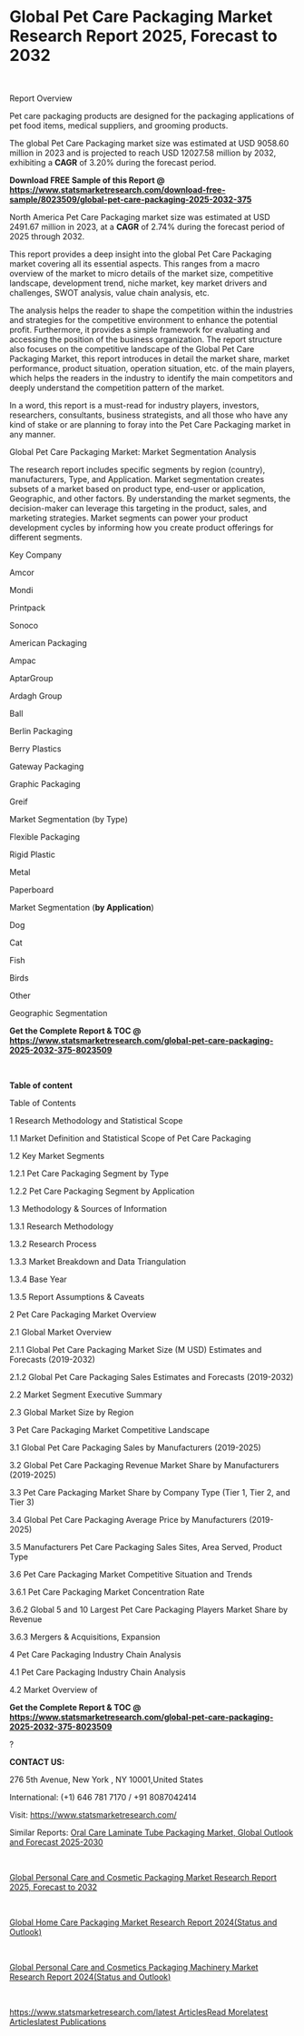 <h1>Global Pet Care Packaging Market Research Report 2025, Forecast to 2032</h1><br/><p>Report Overview</p>
 
 
 
 <p>Pet care packaging products are designed for the packaging applications of pet food items, medical suppliers, and grooming products.</p>
 
 
 
 <p>The global Pet Care Packaging market size was estimated at USD 9058.60 million in 2023 and is projected to reach USD 12027.58 million by 2032, exhibiting a <strong>CAGR</strong> of 3.20% during the forecast period.</p>
 
 
 
 <p><strong>Download FREE Sample of this Report @ <a href="https://www.statsmarketresearch.com/download-free-sample/8023509/global-pet-care-packaging-2025-2032-375">https://www.statsmarketresearch.com/download-free-sample/8023509/global-pet-care-packaging-2025-2032-375</a></strong></p>
 
 
 
 <p>North America Pet Care Packaging market size was estimated at USD 2491.67 million in 2023, at a <strong>CAGR</strong> of 2.74% during the forecast period of 2025 through 2032.</p>
 
 
 
 <p>This report provides a deep insight into the global Pet Care Packaging market covering all its essential aspects. This ranges from a macro overview of the market to micro details of the market size, competitive landscape, development trend, niche market, key market drivers and challenges, SWOT analysis, value chain analysis, etc.</p>
 
 
 
 <p>The analysis helps the reader to shape the competition within the industries and strategies for the competitive environment to enhance the potential profit. Furthermore, it provides a simple framework for evaluating and accessing the position of the business organization. The report structure also focuses on the competitive landscape of the Global Pet Care Packaging Market, this report introduces in detail the market share, market performance, product situation, operation situation, etc. of the main players, which helps the readers in the industry to identify the main competitors and deeply understand the competition pattern of the market.</p>
 
 
 
 <p>In a word, this report is a must-read for industry players, investors, researchers, consultants, business strategists, and all those who have any kind of stake or are planning to foray into the Pet Care Packaging market in any manner.</p>
 
 
 
 <p>Global Pet Care Packaging Market: Market Segmentation Analysis</p>
 
 
 
 <p>The research report includes specific segments by region (country), manufacturers, Type, and Application. Market segmentation creates subsets of a market based on product type, end-user or application, Geographic, and other factors. By understanding the market segments, the decision-maker can leverage this targeting in the product, sales, and marketing strategies. Market segments can power your product development cycles by informing how you create product offerings for different segments.</p>
 
 
 
 <p>Key Company</p>
 
 
 
 <p>Amcor</p>
 
 
 
 <p>Mondi</p>
 
 
 
 <p>Printpack</p>
 
 
 
 <p>Sonoco</p>
 
 
 
 <p>American Packaging</p>
 
 
 
 <p>Ampac</p>
 
 
 
 <p>AptarGroup</p>
 
 
 
 <p>Ardagh Group</p>
 
 
 
 <p>Ball</p>
 
 
 
 <p>Berlin Packaging</p>
 
 
 
 <p>Berry Plastics</p>
 
 
 
 <p>Gateway Packaging</p>
 
 
 
 <p>Graphic Packaging</p>
 
 
 
 <p>Greif</p>
 
 
 
 <p>Market Segmentation (by Type)</p>
 
 
 
 <p>Flexible Packaging</p>
 
 
 
 <p>Rigid Plastic</p>
 
 
 
 <p>Metal</p>
 
 
 
 <p>Paperboard</p>
 
 
 
 <p>Market Segmentation (<strong>by Application</strong>)</p>
 
 
 
 <p>Dog</p>
 
 
 
 <p>Cat</p>
 
 
 
 <p>Fish</p>
 
 
 
 <p>Birds</p>
 
 
 
 <p>Other</p>
 
 
 
 <p>Geographic Segmentation</p>
 
 
 
 <div><b>Get the Complete Report & TOC @ <a href="https://www.statsmarketresearch.com/global-pet-care-packaging-2025-2032-375-8023509">https://www.statsmarketresearch.com/global-pet-care-packaging-2025-2032-375-8023509</a></b></div>
 
 
 
 <p><br />
 
 <b>Table of content</b></p>
 
 
 
 <p>Table of Contents<br />
 
 1 Research Methodology and Statistical Scope<br />
 
 1.1 Market Definition and Statistical Scope of Pet Care Packaging<br />
 
 1.2 Key Market Segments<br />
 
 1.2.1 Pet Care Packaging Segment by Type<br />
 
 1.2.2 Pet Care Packaging Segment by Application<br />
 
 1.3 Methodology & Sources of Information<br />
 
 1.3.1 Research Methodology<br />
 
 1.3.2 Research Process<br />
 
 1.3.3 Market Breakdown and Data Triangulation<br />
 
 1.3.4 Base Year<br />
 
 1.3.5 Report Assumptions & Caveats<br />
 
 2 Pet Care Packaging Market Overview<br />
 
 2.1 Global Market Overview<br />
 
 2.1.1 Global Pet Care Packaging Market Size (M USD) Estimates and Forecasts (2019-2032)<br />
 
 2.1.2 Global Pet Care Packaging Sales Estimates and Forecasts (2019-2032)<br />
 
 2.2 Market Segment Executive Summary<br />
 
 2.3 Global Market Size by Region<br />
 
 3 Pet Care Packaging Market Competitive Landscape<br />
 
 3.1 Global Pet Care Packaging Sales by Manufacturers (2019-2025)<br />
 
 3.2 Global Pet Care Packaging Revenue Market Share by Manufacturers (2019-2025)<br />
 
 3.3 Pet Care Packaging Market Share by Company Type (Tier 1, Tier 2, and Tier 3)<br />
 
 3.4 Global Pet Care Packaging Average Price by Manufacturers (2019-2025)<br />
 
 3.5 Manufacturers Pet Care Packaging Sales Sites, Area Served, Product Type<br />
 
 3.6 Pet Care Packaging Market Competitive Situation and Trends<br />
 
 3.6.1 Pet Care Packaging Market Concentration Rate<br />
 
 3.6.2 Global 5 and 10 Largest Pet Care Packaging Players Market Share by Revenue<br />
 
 3.6.3 Mergers & Acquisitions, Expansion<br />
 
 4 Pet Care Packaging Industry Chain Analysis<br />
 
 4.1 Pet Care Packaging Industry Chain Analysis<br />
 
 4.2 Market Overview of</p>
 
 
 
 <div><b>Get the Complete Report & TOC @ <a href="https://www.statsmarketresearch.com/global-pet-care-packaging-2025-2032-375-8023509">https://www.statsmarketresearch.com/global-pet-care-packaging-2025-2032-375-8023509</a></b></div>
 
 
 
 <p>? </p>
 
 
 
 <p><b>CONTACT US:</b><br />
 
 276 5th Avenue, New York , NY 10001,United States<br />
 
 International: (+1) 646 781 7170 / +91 8087042414<br />
 
 Visit: <a href="https://www.statsmarketresearch.com/">https://www.statsmarketresearch.com/</a><br />
 
 Similar Reports: <a href="https://www.statsmarketresearch.com/global-pet-care-packaging-2025-2032-375-8023509">Oral Care Laminate Tube Packaging Market, Global Outlook and Forecast 2025-2030</a><br />
 
 <br />
 
 <a href="https://www.statsmarketresearch.com/global-pet-care-packaging-2025-2032-375-8023509">Global Personal Care and Cosmetic Packaging Market Research Report 2025, Forecast to 2032</a><br />
 
 <br />
 
 <a href="https://www.statsmarketresearch.com/global-pet-care-packaging-2025-2032-375-8023509">Global Home Care Packaging Market Research Report 2024(Status and Outlook)</a><br />
 
 <br />
 
 <a href="https://www.statsmarketresearch.com/global-pet-care-packaging-2025-2032-375-8023509">Global Personal Care and Cosmetics Packaging Machinery Market Research Report 2024(Status and Outlook)</a><br />
 
 <br />
 
 <a href="https://gyeongbokgung.com">https://www.statsmarketresearch.com/</a><a href="https://hallyeomaritime.com">latest Articles</a><a href="https://jingwansa.com">Read More</a><a href="https://nguoiviet.jp/">latest Articles</a><a href="https://www.intelmarketresearch.com/">latest Publications</a></p>